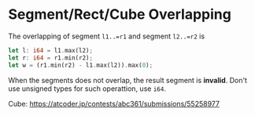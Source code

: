 # Segment/Rect/Cube Overlapping

The overlapping of segment `l1..=r1` and segment `l2..=r2` is 

```rust
let l: i64 = l1.max(l2);
let r: i64 = r1.min(r2);
let w = (r1.min(r2) - l1.max(l2)).max(0);
```

When the segments does not overlap, the result segment is **invalid**.
Don't use unsigned types for such operattion, use `i64`.

Cube: <https://atcoder.jp/contests/abc361/submissions/55258977>